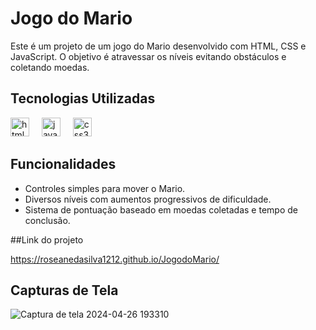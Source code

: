 # Jogo do Mario

Este é um projeto de um jogo do Mario desenvolvido com HTML, CSS e JavaScript. O objetivo é atravessar os níveis evitando obstáculos e coletando moedas.

## Tecnologias Utilizadas

<div align="left">
  <img src="https://cdn.jsdelivr.net/gh/devicons/devicon/icons/html5/html5-original.svg" height="30" alt="html5 logo"  />
  <img width="12" />
  <img src="https://cdn.jsdelivr.net/gh/devicons/devicon/icons/javascript/javascript-original.svg" height="30" alt="javascript logo"  />
  <img width="12" />
  <img src="https://cdn.jsdelivr.net/gh/devicons/devicon/icons/css3/css3-original.svg" height="30" alt="css3 logo"  />
</div>

## Funcionalidades

- Controles simples para mover o Mario.
- Diversos níveis com aumentos progressivos de dificuldade.
- Sistema de pontuação baseado em moedas coletadas e tempo de conclusão.

##Link do projeto

https://roseanedasilva1212.github.io/JogodoMario/

## Capturas de Tela

![Captura de tela 2024-04-26 193310](https://github.com/Roseanedasilva1212/JogodoMario/assets/167696930/a639acad-a736-4c60-96a5-ccf51f5eb556)

